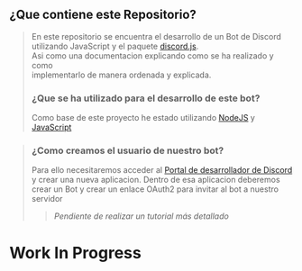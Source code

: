 ## ¿Que contiene este Repositorio?
> En este repositorio se encuentra el desarrollo de un Bot de Discord </br>
> utilizando JavaScript y el paquete [discord.js](discord.js.org/s/). </br>
> Asi como una documentacion explicando como se ha realizado y como  </br>
> implementarlo de manera ordenada y explicada. </br>
>
> ### ¿Que se ha utilizado para el desarrollo de este bot?
> Como base de este proyecto he estado utilizando [NodeJS](https://nodejs.org/en/docs/guides/) y [JavaScript](https://www.javascript.com/) </br>

> ### ¿Como creamos el usuario de nuestro bot?
> Para ello necesitaremos acceder al [Portal de desarrollador de Discord](https://discord.com/developers/applications)</br>
> y crear una nueva aplicacion. Dentro de esa aplicacion deberemos </br>
> crear un Bot y crear un enlace OAuth2 para invitar al bot a nuestro servidor </br>
> > *Pendiente de realizar un tutorial más detallado*

# Work In Progress